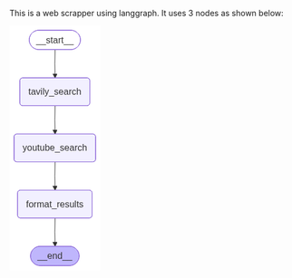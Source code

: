 This is a web scrapper using langgraph. It uses 3 nodes as shown below: 



![Alt Text](output.png)


